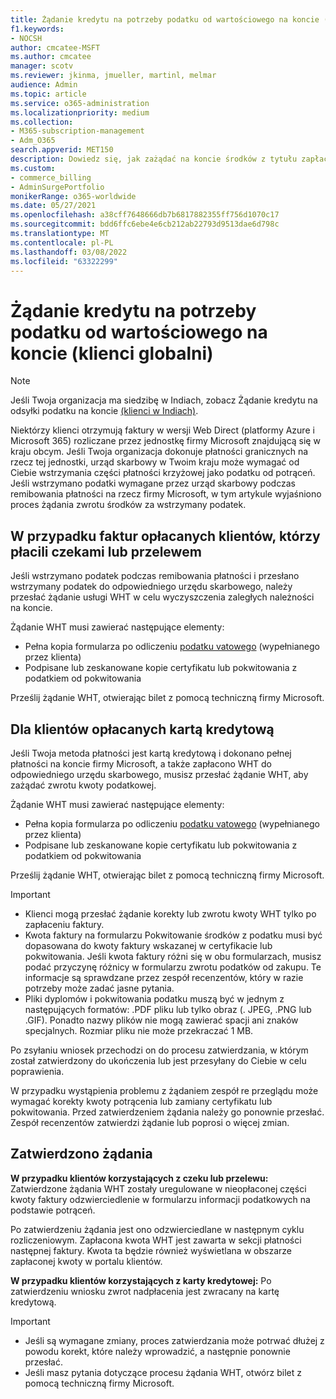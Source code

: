 ```yaml
---
title: Żądanie kredytu na potrzeby podatku od wartościowego na koncie (klienci globalni)
f1.keywords:
- NOCSH
author: cmcatee-MSFT
ms.author: cmcatee
manager: scotv
ms.reviewer: jkinma, jmueller, martinl, melmar
audience: Admin
ms.topic: article
ms.service: o365-administration
ms.localizationpriority: medium
ms.collection:
- M365-subscription-management
- Adm_O365
search.appverid: MET150
description: Dowiedz się, jak zażądać na koncie środków z tytułu zapłaconego podatku od wartościowego. Ten artykuł dotyczy klientów na całym świecie z wyjątkiem Indii.
ms.custom:
- commerce_billing
- AdminSurgePortfolio
monikerRange: o365-worldwide
ms.date: 05/27/2021
ms.openlocfilehash: a38cff7648666db7b6817882355ff756d1070c17
ms.sourcegitcommit: bdd6ffc6ebe4e6cb212ab22793d9513dae6d798c
ms.translationtype: MT
ms.contentlocale: pl-PL
ms.lasthandoff: 03/08/2022
ms.locfileid: "63322299"
---
```

# <a name="request-a-credit-for-withholding-tax-on-your-account-global-customers"></a>Żądanie kredytu na potrzeby podatku od wartościowego na koncie (klienci globalni)

> [!NOTE]
>
> Jeśli Twoja organizacja ma siedzibę w Indiach, zobacz Żądanie kredytu na odsyłki podatku na koncie [(klienci w Indiach)](withholding-tax-credit-india.md).

Niektórzy klienci otrzymują faktury w wersji Web Direct (platformy Azure i Microsoft 365) rozliczane przez jednostkę firmy Microsoft znajdującą się w kraju obcym. Jeśli Twoja organizacja dokonuje płatności granicznych na rzecz tej jednostki, urząd skarbowy w Twoim kraju może wymagać od Ciebie wstrzymania części płatności krzyżowej jako podatku od potrąceń. Jeśli wstrzymano podatki wymagane przez urząd skarbowy podczas remibowania płatności na rzecz firmy Microsoft, w tym artykule wyjaśniono proces żądania zwrotu środków za wstrzymany podatek.

## <a name="for-invoice-pay-customers-who-pay-by-check-or-wire"></a>W przypadku faktur opłacanych klientów, którzy płacili czekami lub przelewem

Jeśli wstrzymano podatek podczas remibowania płatności i przesłano wstrzymany podatek do odpowiedniego urzędu skarbowego, należy przesłać żądanie usługi WHT w celu wyczyszczenia zaległych należności na koncie.

Żądanie WHT musi zawierać następujące elementy:

- Pełna kopia formularza po odliczeniu [podatku vatowego](https://download.microsoft.com/download/a/a/f/aaf8306b-79d4-455b-975f-41ce9e67b9cb/wht%20credit%20form%20-%20global.docx) (wypełnianego przez klienta)
- Podpisane lub zeskanowane kopie certyfikatu lub pokwitowania z podatkiem od pokwitowania

Prześlij żądanie WHT, otwierając bilet z pomocą techniczną firmy Microsoft.

## <a name="for-customers-who-pay-by-credit-card"></a>Dla klientów opłacanych kartą kredytową

Jeśli Twoja metoda płatności jest kartą kredytową i dokonano pełnej płatności na koncie firmy Microsoft, a także zapłacono WHT do odpowiedniego urzędu skarbowego, musisz przesłać żądanie WHT, aby zażądać zwrotu kwoty podatkowej.

Żądanie WHT musi zawierać następujące elementy:

- Pełna kopia formularza po odliczeniu [podatku vatowego](https://download.microsoft.com/download/a/a/f/aaf8306b-79d4-455b-975f-41ce9e67b9cb/wht%20credit%20form%20-%20global.docx) (wypełnianego przez klienta)
- Podpisane lub zeskanowane kopie certyfikatu lub pokwitowania z podatkiem od pokwitowania

Prześlij żądanie WHT, otwierając bilet z pomocą techniczną firmy Microsoft.

> [!IMPORTANT]
>
> - Klienci mogą przesłać żądanie korekty lub zwrotu kwoty WHT tylko po zapłaceniu faktury.
> - Kwota faktury na formularzu Pokwitowanie środków z podatku musi być dopasowana do kwoty faktury wskazanej w certyfikacie lub pokwitowania. Jeśli kwota faktury różni się w obu formularzach, musisz podać przyczynę różnicy w formularzu zwrotu podatków od zakupu. Te informacje są sprawdzane przez zespół recenzentów, który w razie potrzeby może zadać jasne pytania.
> - Pliki dyplomów i pokwitowania podatku muszą być w jednym z następujących formatów: .PDF pliku lub tylko obraz (. JPEG, .PNG lub .GIF). Ponadto nazwy plików nie mogą zawierać spacji ani znaków specjalnych. Rozmiar pliku nie może przekraczać 1 MB.

Po zsyłaniu wniosek przechodzi on do procesu zatwierdzania, w którym został zatwierdzony do ukończenia lub jest przesyłany do Ciebie w celu poprawienia.

W przypadku wystąpienia problemu z żądaniem zespół re przeglądu może wymagać korekty kwoty potrącenia lub zamiany certyfikatu lub pokwitowania. Przed zatwierdzeniem żądania należy go ponownie przesłać. Zespół recenzentów zatwierdzi żądanie lub poprosi o więcej zmian.

## <a name="approved-requests"></a>Zatwierdzono żądania

**W przypadku klientów korzystających z czeku lub przelewu:** Zatwierdzone żądania WHT zostały uregulowane w nieopłaconej części kwoty faktury odzwierciedlenie w formularzu informacji podatkowych na podstawie potrąceń.

Po zatwierdzeniu żądania jest ono odzwierciedlane w następnym cyklu rozliczeniowym. Zapłacona kwota WHT jest zawarta w sekcji płatności następnej faktury. Kwota ta będzie również wyświetlana w obszarze zapłaconej kwoty w portalu klientów.

**W przypadku klientów korzystających z karty kredytowej:** Po zatwierdzeniu wniosku zwrot nadpłacenia jest zwracany na kartę kredytową.

> [!IMPORTANT]
>
> - Jeśli są wymagane zmiany, proces zatwierdzania może potrwać dłużej z powodu korekt, które należy wprowadzić, a następnie ponownie przesłać.
> - Jeśli masz pytania dotyczące procesu żądania WHT, otwórz bilet z pomocą techniczną firmy Microsoft.
